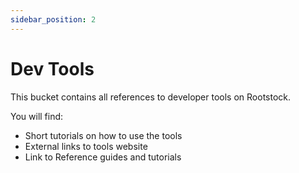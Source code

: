 ```yaml
---
sidebar_position: 2
---
```


# Dev Tools

This bucket contains all references to developer tools on Rootstock.

You will find:
- Short tutorials on how to use the tools
- External links to tools website
- Link to Reference guides and tutorials
